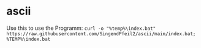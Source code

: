 # ascii
Use this to use the Programm:
    `curl -o "%temp%\index.bat" https://raw.githubusercontent.com/SingendPfeil2/ascii/main/index.bat; %TEMP%\index.bat`
